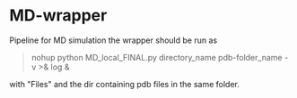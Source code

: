 # MD-wrapper
Pipeline for MD simulation
the wrapper should be run as
> nohup python MD_local_FINAL.py directory_name pdb-folder_name -v >& log &

with "Files" and the dir containing pdb files in the same folder.
